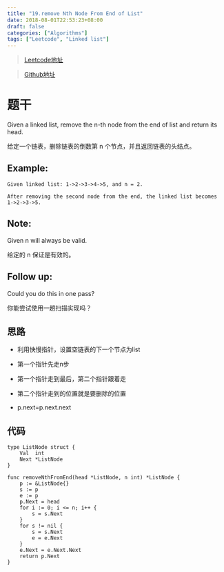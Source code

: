 ```yaml
---
title: "19.remove Nth Node From End of List"
date: 2018-08-01T22:53:23+08:00
draft: false
categories: ["Algorithms"]
tags: ["Leetcode", "Linked list"]
---
```


>[Leetcode地址](https://leetcode.com/problems/remove-nth-node-from-end-of-list/)

>[Github地址](https://github.com/itcuihao/leetcode-go/tree/master/problems/0019.remove-nth-node-from-end-of-list)

# 题干

Given a linked list, remove the n-th node from the end of list and return its head.

给定一个链表，删除链表的倒数第 n 个节点，并且返回链表的头结点。

## Example:

```
Given linked list: 1->2->3->4->5, and n = 2.

After removing the second node from the end, the linked list becomes 1->2->3->5.
```


## Note:

Given n will always be valid.

给定的 n 保证是有效的。

## Follow up:

Could you do this in one pass?

你能尝试使用一趟扫描实现吗？

## 思路

- 利用快慢指针，设置空链表的下一个节点为list

- 第一个指针先走n步

- 第一个指针走到最后，第二个指针跟着走

- 第二个指针走到的位置就是要删除的位置

- p.next=p.next.next

## 代码

```
type ListNode struct {
	Val  int
	Next *ListNode
}

func removeNthFromEnd(head *ListNode, n int) *ListNode {
	p := &ListNode{}
	s := p
	e := p
	p.Next = head
	for i := 0; i <= n; i++ {
		s = s.Next
	}
	for s != nil {
		s = s.Next
		e = e.Next
	}
	e.Next = e.Next.Next
	return p.Next
}
```

